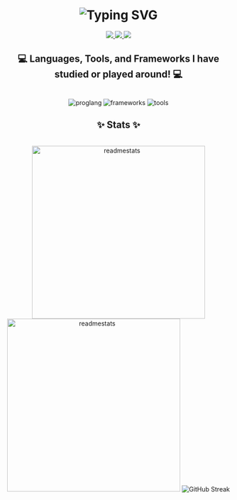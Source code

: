 <h1 align="center">
    <img src="https://readme-typing-svg.demolab.com?font=Space+Mono&size=25&pause=1000&color=EABEC3&width=435&lines=Hi+there%2C+I'm+Gab!+%F0%9F%91%A9%F0%9F%8F%BB%E2%80%8D%F0%9F%92%BB" alt="Typing SVG" />
</h1>
<div align="center"> 
  <a href="mailto:geybtongol@gmail.com">
    <img src="https://img.shields.io/badge/Gmail-333333?style=for-the-badge&logo=gmail&logoColor=red" />
  </a>
  <a href="https://www.linkedin.com/in/gabtongol/" target="_blank">
    <img src="https://img.shields.io/badge/LinkedIn-0077B5?style=for-the-badge&logo=linkedin&logoColor=white" target="_blank" />
  </a>
  <a href="" target="_blank">
     <img src="https://img.shields.io/badge/Portfolio-FF5722?style=for-the-badge&logo=todoist&logoColor=white" target="_blank" /> 
  </a>
</div>

<h2 align="center">💻 Languages, Tools, and Frameworks I have studied or played around! 💻 </h2>
<br>
<div align="center">
    <img src="https://skillicons.dev/icons?i=c,java,javascript,python,mysql,html,css" alt="proglang"/>
    <img src="https://skillicons.dev/icons?i=react,tailwind,django,mysql,mongodb,postgresql" alt="frameworks"/>
    <img src="https://skillicons.dev/icons?i=git,github,vscode,postman,figma" alt="tools"/>
</div>

<h2 align="center">✨ Stats ✨</h2>
<br>
<div align="center">
    <img width=390 src="https://github-readme-stats.vercel.app/api?username=gabvint&show_icons=true&theme=bear" alt="readmestats">
    <img width=390 src="https://github-readme-stats.vercel.app/api/top-langs/?username=gabvint&layout=compact&theme=bear" alt="readmestats">
    <img src="https://streak-stats.demolab.com?user=gabvint&theme=bear&date_format=M%20j%5B%2C%20Y%5D&exclude_days=Sun&card_width=390" alt="GitHub Streak" />
</div>

